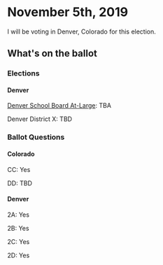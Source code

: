# November 5th, 2019

I will be voting in Denver, Colorado for this election.

## What's on the ballot

### Elections

#### Denver

[Denver School Board At-Large](school_board_at_large.md): TBA

Denver District X: TBD

### Ballot Questions

#### Colorado

CC: Yes

DD: TBD

#### Denver

2A: Yes

2B: Yes

2C: Yes

2D: Yes

